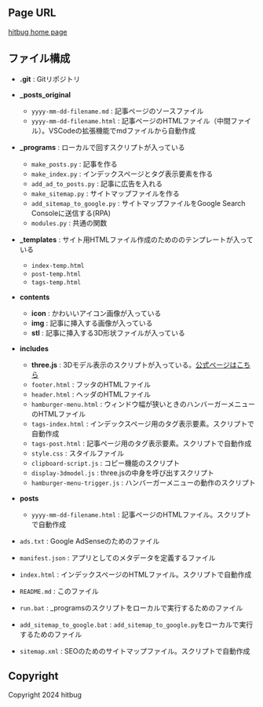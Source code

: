 ## Page URL
[hitbug home page](https://hitbug0.github.io/)

## ファイル構成

- **.git** : Gitリポジトリ
- **_posts_original**
    - `yyyy-mm-dd-filename.md` : 記事ページのソースファイル
    - `yyyy-mm-dd-filename.html` : 記事ページのHTMLファイル（中間ファイル）。VSCodeの拡張機能でmdファイルから自動作成
- **_programs** : ローカルで回すスクリプトが入っている
    - `make_posts.py` : 記事を作る
    - `make_index.py` : インデックスページとタグ表示要素を作る
    - `add_ad_to_posts.py` : 記事に広告を入れる
    - `make_sitemap.py` : サイトマップファイルを作る
    - `add_sitemap_to_google.py` : サイトマップファイルをGoogle Search Consoleに送信する(RPA)
    - `modules.py` : 共通の関数
- **_templates** : サイト用HTMLファイル作成のためののテンプレートが入っている
    - `index-temp.html`
    - `post-temp.html`
    - `tags-temp.html`
- **contents**
    - **icon** : かわいいアイコン画像が入っている
    - **img** : 記事に挿入する画像が入っている
    - **stl** : 記事に挿入する3D形状ファイルが入っている
- **includes**
    - **three.js** : 3Dモデル表示のスクリプトが入っている。[公式ページはこちら](https://threejs.org/)
    - `footer.html` : フッタのHTMLファイル
    - `header.html` : ヘッダのHTMLファイル
    - `hamburger-menu.html` : ウィンドウ幅が狭いときのハンバーガーメニューのHTMLファイル
    - `tags-index.html` : インデックスページ用のタグ表示要素。スクリプトで自動作成
    - `tags-post.html` : 記事ページ用のタグ表示要素。スクリプトで自動作成
    - `style.css` : スタイルファイル
    - `clipboard-script.js` : コピー機能のスクリプト
    - `display-3dmodel.js` : three.jsの中身を呼び出すスクリプト
    - `hamburger-menu-trigger.js` : ハンバーガーメニューの動作のスクリプト
- **posts**
    - `yyyy-mm-dd-filename.html` : 記事ページのHTMLファイル。スクリプトで自動作成

- `ads.txt` : Google AdSenseのためのファイル
- `manifest.json` : アプリとしてのメタデータを定義するファイル
- `index.html` : インデックスページのHTMLファイル。スクリプトで自動作成
- `README.md` : このファイル
- `run.bat` : _programsのスクリプトをローカルで実行するためのファイル
- `add_sitemap_to_google.bat` : `add_sitemap_to_google.py`をローカルで実行するためのファイル
- `sitemap.xml` : SEOのためのサイトマップファイル。スクリプトで自動作成


## Copyright
Copyright 2024 hitbug
